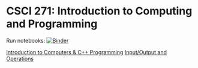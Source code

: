 # CSCI 271: Introduction to Computing and Programming

Run notebooks: [![Binder](https://mybinder.org/badge.svg)](https://mybinder.org/v2/gh/wildart/CSCI271/master?filepath=notebooks)

[Introduction to Computers & C++ Programming](docs/Introduction_to_Computers_and_C++_Programming.md)
[Input/Output and Operations](docs/Input-Output-and-Operations.md)
